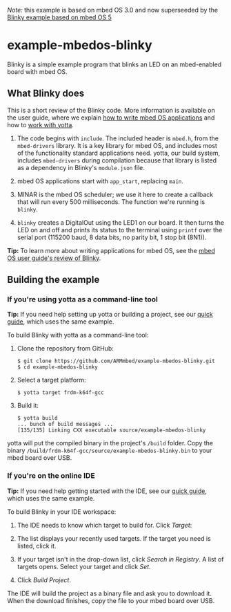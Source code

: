 *Note:* this example is based on mbed OS 3.0 and now superseeded by the [Blinky example based on mbed OS 5](https://github.com/ARMmbed/mbed-os-example-blinky)

# example-mbedos-blinky

Blinky is a simple example program that blinks an LED on an mbed-enabled board with mbed OS.

## What Blinky does

This is a short review of the Blinky code. More information is available on the user guide, where we explain [how to write mbed OS applications](https://docs.mbed.com/docs/getting-started-mbed-os/en/latest/Full_Guide/app_on_mbed_os/) and how to [work with yotta](https://docs.mbed.com/docs/getting-started-mbed-os/en/latest/Full_Guide/app_on_yotta/).

1. The code begins with ``include``. The included header is ``mbed.h``, from the ``mbed-drivers`` library. It is a key library for mbed OS, and includes most of the functionality standard applications need. yotta, our build system, includes ``mbed-drivers`` during compilation because that library is listed as a dependency in Blinky's ``module.json`` file.

1. mbed OS applications start with ``app_start``, replacing ``main``.

1. MINAR is the mbed OS scheduler; we use it here to create a callback that will run every 500 milliseconds. The function we're running is ``blinky``.

1. ``blinky`` creates a DigitalOut using the LED1 on our board. It then turns the LED on and off and prints its status to the terminal using ``printf`` over the serial port (115200 baud, 8 data bits, no parity bit, 1 stop bit (8N1)).


**Tip:** To learn more about writing applications for mbed OS, see the [mbed OS user guide's review of Blinky](https://docs.mbed.com/docs/getting-started-mbed-os/en/latest/Full_Guide/app_on_mbed_os/).


## Building the example

### If you're using yotta as a command-line tool

**Tip:** If you need help setting up yotta or building a project, see our [quick guide](https://docs.mbed.com/docs/getting-started-mbed-os/en/latest/FirstProjectmbedOS/), which uses the same example.

To build Blinky with yotta as a command-line tool:

1. Clone the repository from GitHub:

	```
	$ git clone https://github.com/ARMmbed/example-mbedos-blinky.git
	$ cd example-mbedos-blinky
	```

2. Select a target platform:

	```
	$ yotta target frdm-k64f-gcc
	```

3. Build it:

	```
	$ yotta build
	... bunch of build messages ...
	[135/135] Linking CXX executable source/example-mbedos-blinky
	```

yotta will put the compiled binary in the project's `/build` folder. Copy the binary  `/build/frdm-k64f-gcc/source/example-mbedos-blinky.bin` to your mbed board over USB.

### If you're on the online IDE

**Tip:** If you need help getting started with the IDE, see our [quick guide](https://docs.mbed.com/docs/getting-started-mbed-os/en/latest/FirstProjectmbedOS/), which uses the same example.

To build Blinky in your IDE workspace:

1. The IDE needs to know which target to build for. Click *Target*:
 
 1. The list displays your recently used targets. If the target you need is listed, click it.
 
 1. If your target isn't in the drop-down list, click *Search in Registry*. A list of targets opens. Select your target and click *Set*.

1. Click *Build Project*.

The IDE will build the project as a binary file and ask you to download it. When the download finishes, copy the file to your mbed board over USB.
